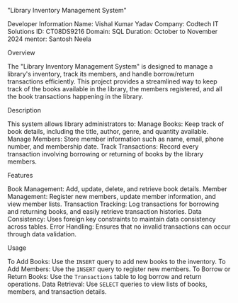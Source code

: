 
"Library Inventory Management System"

Developer Information
Name: Vishal Kumar Yadav
Company: Codtech IT Solutions
ID: CT08DS9216
Domain: SQL
Duration: October to November 2024
mentor: Santosh Neela

Overview

The "Library Inventory Management System" is designed to manage a library's inventory, track its members, and handle borrow/return transactions efficiently. This project provides a streamlined way to keep track of the books available in the library, the members registered, and all the book transactions happening in the library.

Description

This system allows library administrators to:
Manage Books: Keep track of book details, including the title, author, genre, and quantity available.
Manage Members: Store member information such as name, email, phone number, and membership date.
Track Transactions: Record every transaction involving borrowing or returning of books by the library members.

Features

Book Management: Add, update, delete, and retrieve book details.
Member Management: Register new members, update member information, and view member lists.
Transaction Tracking: Log transactions for borrowing and returning books, and easily retrieve transaction histories.
Data Consistency: Uses foreign key constraints to maintain data consistency across tables.
Error Handling: Ensures that no invalid transactions can occur through data validation.

Usage

To Add Books: Use the `INSERT` query to add new books to the inventory.
To Add Members: Use the `INSERT` query to register new members.
To Borrow or Return Books: Use the `Transactions` table to log borrow and return operations.
Data Retrieval: Use `SELECT` queries to view lists of books, members, and transaction details.

